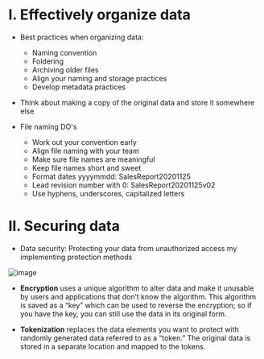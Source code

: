 # I. Effectively organize data

- Best practices when organizing data:
  + Naming convention
  + Foldering
  + Archiving older files
  + Align your naming and storage practices
  + Develop metadata practices

- Think about making a copy of the original data and store it somewhere else
- File naming DO's
  + Work out your convention early
  + Align file naming with your team
  + Make sure file names are meaningful
  + Keep file names short and sweet
  + Format dates yyyymmdd: SalesReport20201125
  + Lead revision number with 0: SalesReport20201125v02
  + Use hyphens, underscores, capitalized letters

# II. Securing data

- Data security: Protecting your data from unauthorized access my implementing protection methods

![image](https://user-images.githubusercontent.com/111115952/235363110-df9718dd-a84c-403f-b666-2f70c350b6fb.png)

- **Encryption** uses a unique algorithm to alter data and make it unusable by users and applications that don’t know the algorithm. This algorithm is saved as a “key” which can be used to reverse the encryption; so if you have the key, you can still use the data in its original form.  

- **Tokenization** replaces the data elements you want to protect with randomly generated data referred to as a “token.” The original data is stored in a separate location and mapped to the tokens.
